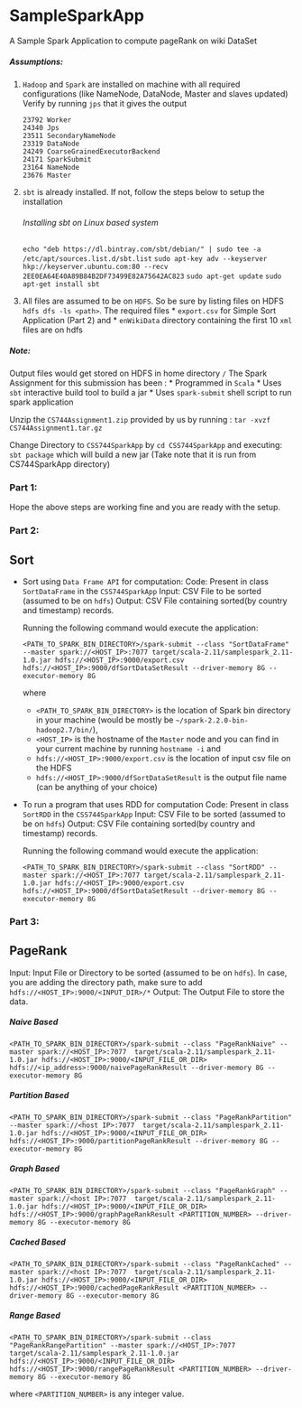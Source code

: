# SampleSparkApp
A Sample Spark Application to compute pageRank on wiki DataSet

##### Assumptions: 
1. `Hadoop` and `Spark` are installed on machine with all required configurations (like NameNode, DataNode, Master and slaves updated)
    Verify by running `jps` that it gives the output
    ````
    23792 Worker
    24340 Jps
    23511 SecondaryNameNode
    23319 DataNode
    24249 CoarseGrainedExecutorBackend
    24171 SparkSubmit
    23164 NameNode
    23676 Master
    ````
2. `sbt` is already installed.
If not, follow the steps below to setup the installation
    ###### Installing sbt on Linux based system

    `echo "deb https://dl.bintray.com/sbt/debian/" | sudo tee -a /etc/apt/sources.list.d/sbt.list`
    `sudo apt-key adv --keyserver hkp://keyserver.ubuntu.com:80 --recv 2EE0EA64E40A89B84B2DF73499E82A75642AC823`
    `sudo apt-get update`
    `sudo apt-get install sbt`

3. All files are assumed to be on `HDFS`. So be sure by listing files on HDFS `hdfs dfs -ls <path>`. The required files
        * `export.csv` for Simple Sort Application (Part 2) and
        * `enWikiData` directory containing the first 10 `xml` files are on hdfs
        
##### Note:
Output files would get stored on HDFS in home directory `/`
The Spark Assignment for this submission has been :
        *  Programmed in `Scala`
        *  Uses `sbt` interactive build tool to build a jar
        *  Uses `spark-submit` shell script to run spark application

Unzip the `CS744Assignment1.zip` provided by us by running :
`tar -xvzf CS744Assignment1.tar.gz`

Change Directory to `CSS744SparkApp` by `cd CSS744SparkApp` and executing:
`sbt package` which will build a new jar (Take note that it is run from CS744SparkApp directory)

### Part 1:
Hope the above steps are working fine and you are ready with the setup.

### Part 2:
## Sort 
* Sort using `Data Frame API` for computation:
Code: Present in class `SortDataFrame` in the `CSS744SparkApp`
Input: CSV File to be sorted (assumed to be on `hdfs`)
Output: CSV File containing sorted(by country and timestamp) records.

    Running the following command would execute the application:
    ```
    <PATH_TO_SPARK_BIN_DIRECTORY>/spark-submit --class "SortDataFrame" --master spark://<HOST_IP>:7077 target/scala-2.11/samplespark_2.11-1.0.jar hdfs://<HOST_IP>:9000/export.csv hdfs://<HOST_IP>:9000/dfSortDataSetResult --driver-memory 8G --executor-memory 8G
    ```
    where
    - `<PATH_TO_SPARK_BIN_DIRECTORY>` is the location of Spark bin directory in your machine (would be mostly be `~/spark-2.2.0-bin-hadoop2.7/bin/`),
    - `<HOST_IP>` is the hostname of the `Master` node and you can find in your current machine by running `hostname -i` and
    - `hdfs://<HOST_IP>:9000/export.csv` is the location of input csv file on the HDFS
    - `hdfs://<HOST_IP>:9000/dfSortDataSetResult` is the output file name (can be anything of your choice)

* To run a program that uses RDD for computation
Code: Present in class `SortRDD` in the `CSS744SparkApp`
Input: CSV File to be sorted (assumed to be on `hdfs`)
Output: CSV File containing sorted(by country and timestamp) records.

    Running the following command would execute the application:
    ```
    <PATH_TO_SPARK_BIN_DIRECTORY>/spark-submit --class "SortRDD" --master spark://<HOST_IP>:7077 target/scala-2.11/samplespark_2.11-1.0.jar hdfs://<HOST_IP>:9000/export.csv hdfs://<HOST_IP>:9000/dfSortDataSetResult --driver-memory 8G --executor-memory 8G
    ```

### Part 3:
## PageRank

Input: Input File or Directory to be sorted (assumed to be on `hdfs`). In case, you are adding the directory path, make sure to add `hdfs://<HOST_IP>:9000/<INPUT_DIR>/*`
Output: The Output File to store the data.

##### Naive Based
```
<PATH_TO_SPARK_BIN_DIRECTORY>/spark-submit --class "PageRankNaive" --master spark://<HOST_IP>:7077  target/scala-2.11/samplespark_2.11-1.0.jar hdfs://<HOST_IP>:9000/<INPUT_FILE_OR_DIR> hdfs://<ip_address>:9000/naivePageRankResult --driver-memory 8G --executor-memory 8G
```
##### Partition Based
```
<PATH_TO_SPARK_BIN_DIRECTORY>/spark-submit --class "PageRankPartition" --master spark://<host IP>:7077  target/scala-2.11/samplespark_2.11-1.0.jar hdfs://<HOST_IP>:9000/<INPUT_FILE_OR_DIR> hdfs://<HOST_IP>:9000/partitionPageRankResult --driver-memory 8G --executor-memory 8G
```
##### Graph Based
```
<PATH_TO_SPARK_BIN_DIRECTORY>/spark-submit --class "PageRankGraph" --master spark://<host IP>:7077  target/scala-2.11/samplespark_2.11-1.0.jar hdfs://<HOST_IP>:9000/<INPUT_FILE_OR_DIR> hdfs://<HOST_IP>:9000/graphPageRankResult <PARTITION_NUMBER> --driver-memory 8G --executor-memory 8G
```

##### Cached Based
```
<PATH_TO_SPARK_BIN_DIRECTORY>/spark-submit --class "PageRankCached" --master spark://<host IP>:7077  target/scala-2.11/samplespark_2.11-1.0.jar hdfs://<HOST_IP>:9000/<INPUT_FILE_OR_DIR> hdfs://<HOST_IP>:9000/cachedPageRankResult <PARTITION_NUMBER> --driver-memory 8G --executor-memory 8G
```
#####  Range Based
```
<PATH_TO_SPARK_BIN_DIRECTORY>/spark-submit --class "PageRankRangePartition" --master spark://<HOST_IP>:7077  target/scala-2.11/samplespark_2.11-1.0.jar hdfs://<HOST_IP>:9000/<INPUT_FILE_OR_DIR> hdfs://<HOST_IP>:9000/rangePageRankResult <PARTITION_NUMBER> --driver-memory 8G --executor-memory 8G
```
where `<PARTITION_NUMBER>` is any integer value.

